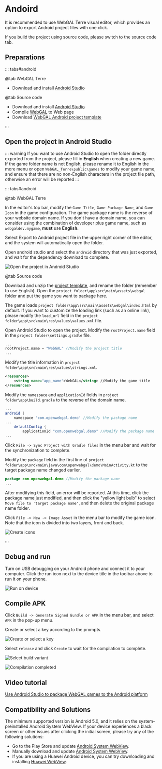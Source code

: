 # Andoird

It is recommended to use WebGAL Terre visual editor, which provides an option to export Android project files with one click.

If you build the project using source code, please switch to the source code tab.

## Preparations

::: tabs#android

@tab WebGAL Terre

* Download and install [Android Studio](https://developer.android.com/studio)

@tab Source code

* Download and install [Android Studio](https://developer.android.com/studio)
* Compile [WebGAL](https://github.com/MakinoharaShoko/WebGAL) to Web page
* Download [WebGAL Android project template](https://github.com/nini22P/WebGAL-Android)

:::

## Open the project in Android Studio

::: warning
If you want to use Android Studio to open the folder directly exported from the project, please fill in **English** when creating a new game. If the game folder name is not English, please rename it to English in the more menu or open `WebGAL_Terre\public\games` to modify your game name, and ensure that there are no non-English characters in the project file path, otherwise an error will be reported
:::

::: tabs#android

@tab WebGAL Terre

In the editor's top bar, modify the `Game Title`, `Game Package Name`, and `Game Icon` in the game configuration.
The game package name is the reverse of your website domain name. If you don't have a domain name, you can consider using the combination of developer plus game name, such as `webgaldev.mygame`, **must** use **English**.

Select Export to Android project file in the upper right corner of the editor, and the system will automatically open the folder.

Open android studio and select the `android` directory that was just exported, and wait for the dependency download to complete.

![Open the project in Android Studio](open-in-android-studio.jpg)

@tab Source code

Download and unzip the [project template](https://github.com/nini22P/WebGAL-Android), and rename the folder (remember to use English).
Open the `project folder\app\src\main\assets\webgal` folder and put the game you want to package here.

The game loads `project folder\app\src\main\assets\webgal\index.html` by default. If you want to customize the loading link (such as an online link), please modify the `load_url` field in the `project folder\app\src\main\res\values\values.xml` file.

Open Android Studio to open the project.
Modify the `rootProject.name` field in the `project folder\settings.gradle` file.

``` gradle
...
rootProject.name = "WebGAL" //Modify the project title
...
```

Modify the title information in `project folder\app\src\main\res\values\strings.xml`.

``` xml
<resources>
    <string name="app_name">WebGAL</string> //Modify the game title
</resources>
```

Modify the `namespace` and `applicationId` fields in `project folder\app\build.gradle` to the reverse of the domain name.

``` gradle
...
android {
    namespace 'com.openwebgal.demo' //Modify the package name
...
    defaultConfig {
        applicationId "com.openwebgal.demo" //Modify the package name
...
```

Click `File -> Sync Project with Gradle files` in the menu bar and wait for the synchronization to complete.

Modify the `package` field in the first line of `project folder\app\src\main\java\com\openwebgal\demo\MainActivity.kt` to the target package name changed earlier.

``` kotlin
package com.openwebgal.demo //Modify the package name
...
```

After modifying this field, an error will be reported. At this time, click the package name just modified, and then click the "yellow light bulb" to select `Move file to 'target package name'`, and then delete the original package name folder.

Click `File -> New -> Image Asset` in the menu bar to modify the game icon. Note that the icon is divided into two layers, front and back.

![Create icons](create-icons.jpg)

:::

## Debug and run

Turn on USB debugging on your Android phone and connect it to your computer. Click the run icon next to the device title in the toolbar above to run it on your phone.

![Run on device](run-app.jpg)

## Compile APK

Click `Build -> Generate Signed Bundle or APK` in the menu bar, and select `APK` in the pop-up menu.

Create or select a key according to the prompts.

![Create or select a key](keystore.jpg)

Select `release` and click `Create` to wait for the compilation to complete.

![Select build variant](build.jpg)

![Compilation completed](finsh.jpg)

## Video tutorial

[Use Android Studio to package WebGAL games to the Android platform](https://www.bilibili.com/video/BV1m24y1J7ct/)

## Compatibility and Solutions

The minimum supported version is Android 5.0, and it relies on the system-preinstalled Android System WebView. If your device experiences a black screen or other issues after clicking the initial screen, please try any of the following solutions:

* Go to the Play Store and update [Android System WebView](https://play.google.com/store/apps/details?id=com.google.android.webview).
* Manually download and update [Android System WebView](https://www.apkmirror.com/apk/google-inc/android-system-webview/).
* If you are using a Huawei Android device, you can try downloading and installing [Huawei WebView](https://www.apkmirror.com/apk/huawei/huawei-webview-2/).
